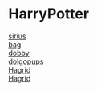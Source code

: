 # HarryPotter
[sirius](https://galliiard.github.io/HarryPotter/sirius)<br>
[bag](https://galliiard.github.io/HarryPotter/bag)<br>
[dobby](https://galliiard.github.io/HarryPotter/dobby)<br>
[dolgopups](https://galliiard.github.io/HarryPotter/dolgopups)<br>
[Hagrid](https://galliiard.github.io/HarryPotter/Hagrid)<br>
[Hagrid](https://galliiard.github.io/HarryPotter/Hagrid)<br>


